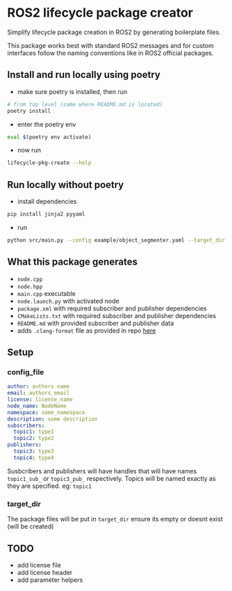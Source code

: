# ROS2 lifecycle package creator

Simplify lifecycle package creation in ROS2 by generating boilerplate files.

This package works best with standard ROS2 messages and for custom interfaces follow the naming conventions like in ROS2 official packages.

## Install and run locally using poetry

- make sure poetry is installed, then run
```bash
# from top level (same where README.md is located)
poetry install
```
- enter the poetry env
```bash
eval $(poetry env activate)
```
- now run
```bash
lifecycle-pkg-create --help
```

## Run locally without poetry

- install dependencies
```bash
pip install jinja2 pyyaml
```
- run
```bash
python src/main.py --config example/object_segmenter.yaml --target_dir example_pkg
```

## What this package generates
- `node.cpp`
- `node.hpp`
- `main.cpp` executable
- `node.launch.py` with activated node
- `package.xml` with required subscriber and publisher dependencies
- `CMakeLists.txt` with required subscriber and publisher dependencies
- `README.md` with provided subscriber and publisher data
- adds `.clang-format` file as provided in repo [here](https://github.com/ament/ament_lint/blob/rolling/ament_clang_format/ament_clang_format/configuration/.clang-format)


## Setup

### config_file

```yaml
author: authors name
email: authors_email
license: license_name
node_name: NodeName
namespace: some_namespace
description: some description
subscribers:
  topic1: type1
  topic2: type2
publishers:
  topic3: type3
  topic4: type4
```

Susbcribers and publishers will have handles that will have names `topic1_sub_` or `topic3_pub_` respectively. 
Topics will be named exactly as they are specified. eg: `topic1`

### target_dir

The package files will be put in `target_dir` ensure its empty or doesnt exist (will be created)

## TODO
- add license file
- add license header
- add parameter helpers

